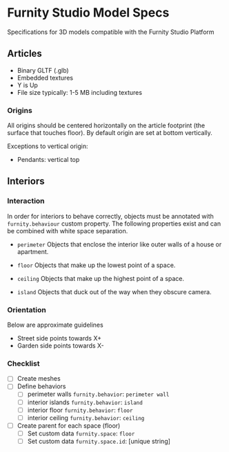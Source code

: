 # Furnity Studio Model Specs
Specifications for 3D models compatible with the Furnity Studio Platform


## Articles

* Binary GLTF (.glb)
* Embedded textures
* Y is Up
* File size typically: 1-5 MB including textures

### Origins

All origins should be centered horizontally on the article footprint (the surface that touches floor). By default origin are set at bottom vertically.

Exceptions to vertical origin:
- Pendants: vertical top


## Interiors

### Interaction

In order for interiors to behave correctly, objects must be annotated with `furnity.behaviour` custom property. The following properties exist and can be combined with white space separation.

* `perimeter`
  Objects that enclose the interior like outer walls of a house or apartment.

* `floor`
  Objects that make up the lowest point of a space.

* `ceiling`
  Objects that make up the highest point of a space.

* `island`
  Objects that duck out of the way when they obscure camera.



### Orientation

Below are approximate guidelines

* Street side points towards X+
* Garden side points towards X-


### Checklist
- [ ] Create meshes
- [ ] Define behaviors
  - [ ] perimeter walls `furnity.behavior`: `perimeter wall`
  - [ ] interior islands `furnity.behavior`: `island`
  - [ ] interior floor `furnity.behavior`: `floor`
  - [ ] interior ceiling `furnity.behavior`: `ceiling`

- [ ] Create parent for each space (floor)
  - [ ] Set custom data `furnity.space`: `floor`
  - [ ] Set custom data `furnity.space.id`: [unique string]
